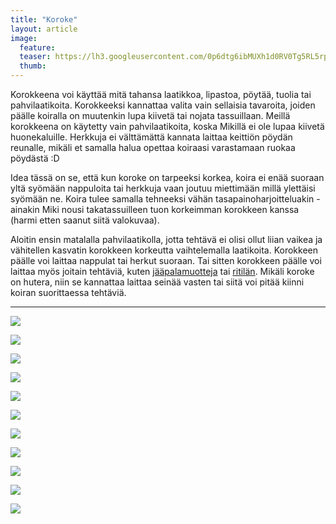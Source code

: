 ```yaml
---
title: "Koroke"
layout: article
image:
  feature:
  teaser: https://lh3.googleusercontent.com/0p6dtg6ibMUXh1d0RV0Tg5RL5rpTeNvdm8nTcBTlFZ80oe7bqKdMECxwu9PJA-DbWr6J3w7l42RjTOsugy9VXWihleVVYpaDClkGAq_N7LSZ8Vlg3mWek0IFGKpUgcq68eVIjOLwQ2HspUY-YIzBvY91hW_Hxtn1daV8u2_NMgkbW-eSMTNj8LgwB-zm1QwJV0DMmCGFyem5O60bsHuEkKjZpPbO81GQhURt6OW7QimmQMxVAhQCSVUc6GlNbcn6zwtVfbPpc9YJHMyE-OTSmLsg4ibKZPAzw3drdyiHYC44eH_6DAxJwmdiPpmPx2rlS_VCKx2-qSI-fLvpebOgK0gOa-GeEIEb8_rNpwQyNF4gEp-LEvZWesOr3THn4A4v7ZJSgIOFQ0hpMluujR0yo4SCOmbuOTmOtvC-422kvlNonScz5gd6C-sk75hnAuT1ZJhtMMqaDMV-83pd28ck4DON6YgUf3dTmUU2RIVLlIoDkXyyXDdIKgNG7zfiIsBUs9Y2vPW-vcyu8zdI5rIKkHcjjjUDjqUQBghIC0KP9L8=w245
  thumb:
---
```


Korokkeena voi käyttää mitä tahansa laatikkoa, lipastoa, pöytää, tuolia tai pahvilaatikoita. Korokkeeksi kannattaa valita vain sellaisia tavaroita, joiden päälle koiralla on muutenkin lupa kiivetä tai nojata tassuillaan. Meillä korokkeena on käytetty vain pahvilaatikoita, koska Mikillä ei ole lupaa kiivetä huonekaluille. Herkkuja ei välttämättä kannata laittaa keittiön pöydän reunalle, mikäli et samalla halua opettaa koiraasi varastamaan ruokaa pöydästä :D

Idea tässä on se, että kun koroke on tarpeeksi korkea, koira ei enää suoraan yltä syömään nappuloita tai herkkuja vaan joutuu miettimään millä ylettäisi syömään ne. Koira tulee samalla tehneeksi vähän tasapainoharjoitteluakin - ainakin Miki nousi takatassuilleen tuon korkeimman korokkeen kanssa (harmi etten saanut siitä valokuvaa).

Aloitin ensin matalalla pahvilaatikolla, jotta tehtävä ei olisi ollut liian vaikea ja vähitellen kasvatin korokkeen korkeutta vaihtelemalla laatikoita. Korokkeen päälle voi laittaa nappulat tai herkut suoraan. Tai sitten korokkeen päälle voi laittaa myös joitain tehtäviä, kuten [jääpalamuotteja](http://minimuutti.com/aktivointi/jaapalamuotit/) tai [ritilän](http://minimuutti.com/aktivointi/ritila/). Mikäli koroke on hutera, niin se kannattaa laittaa seinää vasten tai siitä voi pitää kiinni koiran suorittaessa tehtäviä.

---

[![](https://lh3.googleusercontent.com/BWihSgXwA4RgoNRJIUMzuf5UqlpoWSRvJmfiZY-797rCvWJE02yr2fmQK7bh0lWFmQS33soRmW5jA-08XtXLtNod0F6_fEGWHjP5pdk4-V-wNrNbQ4zWaknMb8YJ5J1SnfeQcRZ7l7JfyC0IjxVMPAw-1M2NpIiv_02saundNoMxp_N2fSFlvtBnUDZxXMwqaGrlJkNjPLDzVP0bLe3peQ22_7iSJpi3lpteHgQyUMu6FB9FH_RQZ10Bt5tMGSopWpvZUr0mmsb0tjbtkDEzfbspxJ0Bxqz4REqMB8A8v5JjSx2IQPPP1-AtSJd5utABJwu87jH1WzoeckvByRD5dteOuamTERXsbmDThY2CQ0ZsOEr9z0SFRGCYZtSRQ12EMmF1zLjLeX7cmo_7t5vChzX0THcBipbS_4vvnge9yuBE6MgL0cwl4xtskLhBZzkWMYQtE_FeXMqnxid-BhoKaETFizFLaj_DDY0tRKIWhPQYT3e-utFMpN4D-MGL-iyWGdLG0yaSQUPwilB3PxihNHEqdwxbRjken_gLNji-v_c=w800)](https://lh3.googleusercontent.com/BWihSgXwA4RgoNRJIUMzuf5UqlpoWSRvJmfiZY-797rCvWJE02yr2fmQK7bh0lWFmQS33soRmW5jA-08XtXLtNod0F6_fEGWHjP5pdk4-V-wNrNbQ4zWaknMb8YJ5J1SnfeQcRZ7l7JfyC0IjxVMPAw-1M2NpIiv_02saundNoMxp_N2fSFlvtBnUDZxXMwqaGrlJkNjPLDzVP0bLe3peQ22_7iSJpi3lpteHgQyUMu6FB9FH_RQZ10Bt5tMGSopWpvZUr0mmsb0tjbtkDEzfbspxJ0Bxqz4REqMB8A8v5JjSx2IQPPP1-AtSJd5utABJwu87jH1WzoeckvByRD5dteOuamTERXsbmDThY2CQ0ZsOEr9z0SFRGCYZtSRQ12EMmF1zLjLeX7cmo_7t5vChzX0THcBipbS_4vvnge9yuBE6MgL0cwl4xtskLhBZzkWMYQtE_FeXMqnxid-BhoKaETFizFLaj_DDY0tRKIWhPQYT3e-utFMpN4D-MGL-iyWGdLG0yaSQUPwilB3PxihNHEqdwxbRjken_gLNji-v_c=s0)

[![](https://lh3.googleusercontent.com/xQxHdNk28rFEgNZ0oNkOzP_kwhC_13o4jrYjxK4ISiv3c5UnJMIPtjM_dZ0NNpRn_-bhrrpiPBEriqohlnqMqfHem83E05eorptlw6Z9uAPM3buxgwe30Dx_4m06yNhuz5vQm6ZGw7Z8QjUZhgjehEl2w1Dn1BBNBmCCid2RL5jOEM2E4GcvafFhCV5ua7vZTdhHwLS36qq_Lvbh55OR2NBtVTJA1R9E2yLOrVEfOxHIjZsBOF3cxvvX48nAyUw6nS87I2NwQjirZyzusfbggG9YpGTe1_3QFlMAQlMAv3PwOCYDhcuheyicS3adhRF0kFuxH1VwXonkzDZLzocP-jv2YPEC0ZoGrdM9m08g9iK0LkN0geqX1m20NJckQXxlH3JiCYzxTIDnn4OouOTL9YnFcapg6ZVUdAg5a9EapJOa11XA6bP1auGgD_P2BPVCkjbL39KlQZSwmopPbs0pxxcPTymVXd3hT_3Tdh6q6lOl7Bkq5r_8biubkFn1fz5L3vV51uguvg3UYvx-fUSPKeRFsIHGakVZAJurr8ZsHAE=w800)](https://lh3.googleusercontent.com/xQxHdNk28rFEgNZ0oNkOzP_kwhC_13o4jrYjxK4ISiv3c5UnJMIPtjM_dZ0NNpRn_-bhrrpiPBEriqohlnqMqfHem83E05eorptlw6Z9uAPM3buxgwe30Dx_4m06yNhuz5vQm6ZGw7Z8QjUZhgjehEl2w1Dn1BBNBmCCid2RL5jOEM2E4GcvafFhCV5ua7vZTdhHwLS36qq_Lvbh55OR2NBtVTJA1R9E2yLOrVEfOxHIjZsBOF3cxvvX48nAyUw6nS87I2NwQjirZyzusfbggG9YpGTe1_3QFlMAQlMAv3PwOCYDhcuheyicS3adhRF0kFuxH1VwXonkzDZLzocP-jv2YPEC0ZoGrdM9m08g9iK0LkN0geqX1m20NJckQXxlH3JiCYzxTIDnn4OouOTL9YnFcapg6ZVUdAg5a9EapJOa11XA6bP1auGgD_P2BPVCkjbL39KlQZSwmopPbs0pxxcPTymVXd3hT_3Tdh6q6lOl7Bkq5r_8biubkFn1fz5L3vV51uguvg3UYvx-fUSPKeRFsIHGakVZAJurr8ZsHAE=s0)

[![](https://lh3.googleusercontent.com/B7R23dipniu_-zyPmpYss2Hl78cwGdt8Z-pqS9-XFJngb1sk3CpRwnmQcAdjK43SGO7mVvcJj-IFxWJMOctzv-uOgvDwx4aYYsHj60Zz9AoDfKAUh5ciU_M--sQke-2V8dNG2kc1fzl1ik9aCCqsk5Iw9gzPfa7P1PhbBoX7YKLkDQK4WNC204FjoakpiqB_JLHCKQ5U--gmx940sKm7JKN9kbsL3AQPG2McwMFbaIQeGFisI-M18ByQpodGwXI7TTMXeGA02Um9Q8pL4pOAdY8c0IDalkIXCWT9kQKt_G11iO3ycL9sAEmSEUxlcVoJxEdbTH0I-9Z9ttTRukOgBCgNRZ5vtIn_G0plLnrHfdS5b-0fs-sYv3JybnHDwHRjxesnexQaci7swlb9cPM6H69yZxQNyzeDn82kVvRxfNix8j6lqNBHfceJ0WFV1bSNsKnMwvOAHTyxREIdAnCEgaDU00Q--JELg4g2j-gNfPu81up8D1ifvfXTkpzlcu6VV3stV3hy_vpXSRSO_AN6UwPpzTVWeueBKEidVomOO1s=w800)](https://lh3.googleusercontent.com/B7R23dipniu_-zyPmpYss2Hl78cwGdt8Z-pqS9-XFJngb1sk3CpRwnmQcAdjK43SGO7mVvcJj-IFxWJMOctzv-uOgvDwx4aYYsHj60Zz9AoDfKAUh5ciU_M--sQke-2V8dNG2kc1fzl1ik9aCCqsk5Iw9gzPfa7P1PhbBoX7YKLkDQK4WNC204FjoakpiqB_JLHCKQ5U--gmx940sKm7JKN9kbsL3AQPG2McwMFbaIQeGFisI-M18ByQpodGwXI7TTMXeGA02Um9Q8pL4pOAdY8c0IDalkIXCWT9kQKt_G11iO3ycL9sAEmSEUxlcVoJxEdbTH0I-9Z9ttTRukOgBCgNRZ5vtIn_G0plLnrHfdS5b-0fs-sYv3JybnHDwHRjxesnexQaci7swlb9cPM6H69yZxQNyzeDn82kVvRxfNix8j6lqNBHfceJ0WFV1bSNsKnMwvOAHTyxREIdAnCEgaDU00Q--JELg4g2j-gNfPu81up8D1ifvfXTkpzlcu6VV3stV3hy_vpXSRSO_AN6UwPpzTVWeueBKEidVomOO1s=s0)

[![](https://lh3.googleusercontent.com/M7xbJcQWSwWxT94RZMf-cs4kg__0RbaSeCddWhN6wp4wKyfEsgTpIz3qN0nD8elPfVjDV1TupKfhFssy5z0cyDDk1WKDR_u4RdnK15jEA6LwxTFLiB035O8BNSpBatPRQ6e9Ao_SzTrLGcUHkTqbe21CE_8PH4rOiDSG8YROqtSSshS1at6-C5Ez5cuzYBfbA5DIjOtRHUaCJuVnvkMquDUF0yGaVj-nWT_07l_h0S50CSKSHdmdl2-tBS37IGI0TVKxBauavs2wztpmmrv_MLCwhQwkKaznN2NxBjCUJb1KeWQHAuwDUUIfHoiEwar7Fz3kT_pqGBJVuX2B7xWww0qtNdQWEvIdyfoXr9F5CswcIU-rt78gSRqs0k5Mz25iLH4u1p2L7JCY_LQpz7xa1DDdem3bjWeaDMjByhDBhVb0dGSfsbogFNW_dZQM3cKShaVbubglYVL3JZBhoAsO-V-q_ZhF4io1MazIcFH1Mv-AjlmCv7jWFb0AFVh8Aleqbf8vi2qgIXlIzBkJ5z8nkW3yP9CaJ6CeCt_KjSIncYI=w800)](https://lh3.googleusercontent.com/M7xbJcQWSwWxT94RZMf-cs4kg__0RbaSeCddWhN6wp4wKyfEsgTpIz3qN0nD8elPfVjDV1TupKfhFssy5z0cyDDk1WKDR_u4RdnK15jEA6LwxTFLiB035O8BNSpBatPRQ6e9Ao_SzTrLGcUHkTqbe21CE_8PH4rOiDSG8YROqtSSshS1at6-C5Ez5cuzYBfbA5DIjOtRHUaCJuVnvkMquDUF0yGaVj-nWT_07l_h0S50CSKSHdmdl2-tBS37IGI0TVKxBauavs2wztpmmrv_MLCwhQwkKaznN2NxBjCUJb1KeWQHAuwDUUIfHoiEwar7Fz3kT_pqGBJVuX2B7xWww0qtNdQWEvIdyfoXr9F5CswcIU-rt78gSRqs0k5Mz25iLH4u1p2L7JCY_LQpz7xa1DDdem3bjWeaDMjByhDBhVb0dGSfsbogFNW_dZQM3cKShaVbubglYVL3JZBhoAsO-V-q_ZhF4io1MazIcFH1Mv-AjlmCv7jWFb0AFVh8Aleqbf8vi2qgIXlIzBkJ5z8nkW3yP9CaJ6CeCt_KjSIncYI=s0)

[![](https://lh3.googleusercontent.com/wKsB2NxIvyttBhp0swV2AhUr3qKvOOokjpjMhT_4LLxEVfDqbN58wJd3kU5qQmYIb135nZmG8_NvfzVxE78w2QlFid_P0dZba_5nXQoY4j7m12gEMLIEUna_ygYdcM2sa2lCa9Ei8xys7WrT1KexE8E-nNf86YslrnyAn8o6yjyoY1zmvieorpyaXOki0AHR3SXUUJX7fvP5T1yNaOMAJFSZC8WU5r4BOGE2sRjErXIjQqg1Dt-OzOsIRRcOQqqxMNUP4JgMEFDd8WRBMqm4urook4VEOqa1OardQ8BP91l9J47TdSBSTarPIFXRhGtYku6wTdzGirMNrA16DeGY5Mku1QekffjJJzaQeaSoN6mnKxE5VJygYkQ3mLTtDyRs8nGFVBSa3yUGCN2M_L6T20Avrv964YY7MCUQ65r9sOiy7gU0HVwj5dOXubheb2h_B8j46-AwEf3tswhm5lfeEwHSHlDnTOptOLwOiqcE3yCcOhb5I0IP6YnBG0ktEkTN8BYybJ_48drkuYkNJEliJgejHKStq_rCsKPVyY5bPAg=w800)](https://lh3.googleusercontent.com/wKsB2NxIvyttBhp0swV2AhUr3qKvOOokjpjMhT_4LLxEVfDqbN58wJd3kU5qQmYIb135nZmG8_NvfzVxE78w2QlFid_P0dZba_5nXQoY4j7m12gEMLIEUna_ygYdcM2sa2lCa9Ei8xys7WrT1KexE8E-nNf86YslrnyAn8o6yjyoY1zmvieorpyaXOki0AHR3SXUUJX7fvP5T1yNaOMAJFSZC8WU5r4BOGE2sRjErXIjQqg1Dt-OzOsIRRcOQqqxMNUP4JgMEFDd8WRBMqm4urook4VEOqa1OardQ8BP91l9J47TdSBSTarPIFXRhGtYku6wTdzGirMNrA16DeGY5Mku1QekffjJJzaQeaSoN6mnKxE5VJygYkQ3mLTtDyRs8nGFVBSa3yUGCN2M_L6T20Avrv964YY7MCUQ65r9sOiy7gU0HVwj5dOXubheb2h_B8j46-AwEf3tswhm5lfeEwHSHlDnTOptOLwOiqcE3yCcOhb5I0IP6YnBG0ktEkTN8BYybJ_48drkuYkNJEliJgejHKStq_rCsKPVyY5bPAg=s0)

[![](https://lh3.googleusercontent.com/hQLpsj4eXEOzDTsp8ZRs4EGpsbDE2Nmgo3BrkiLuDhruniCki_VN-6wP5TSoiQvlsXZOJVyYTKqTYSgv54is_NZN-1_0GrySE6c-eES6n0tACoGrSzTV5MZ6zwRZM07sjWE3FPIDxkcHOzKEoj2Pz1sSFmL7mhUPZ9nNxstWEkbr82OPDHm2OSIIp5rBM9-ei_zYG1PfizRv2x7M0TYokajJRHN44uTurlqMfVGjC5uJk3RtHNT-Za11MlMe62bRjp1CvbHBFRSbtYVzY3WfHOATWfFmWFEkEN2cDBLcHL0ySHnErZc36GgtvfTTiVOTkxVhj0dIbncxUOHCcpoTky0NdoNUHUR98O747yx9aY6uBzIw0k7bS0gacp_ixmqgURwMrDWuPmDRelTUYFadFuJNCKBtYPdY8BNjl9QI2p1N0AXkzF6KJovkHfRio3kt-b_MH6MUmHQEMuiHs3EeuU--4XVg8oRO2t-u0AEGoAwfQStU14j1g462CWybOVmIXkY3rBZNeMp4pFUYoB3V-n_IFQggL6oEtbvU9JK8FKY=w800)](https://lh3.googleusercontent.com/hQLpsj4eXEOzDTsp8ZRs4EGpsbDE2Nmgo3BrkiLuDhruniCki_VN-6wP5TSoiQvlsXZOJVyYTKqTYSgv54is_NZN-1_0GrySE6c-eES6n0tACoGrSzTV5MZ6zwRZM07sjWE3FPIDxkcHOzKEoj2Pz1sSFmL7mhUPZ9nNxstWEkbr82OPDHm2OSIIp5rBM9-ei_zYG1PfizRv2x7M0TYokajJRHN44uTurlqMfVGjC5uJk3RtHNT-Za11MlMe62bRjp1CvbHBFRSbtYVzY3WfHOATWfFmWFEkEN2cDBLcHL0ySHnErZc36GgtvfTTiVOTkxVhj0dIbncxUOHCcpoTky0NdoNUHUR98O747yx9aY6uBzIw0k7bS0gacp_ixmqgURwMrDWuPmDRelTUYFadFuJNCKBtYPdY8BNjl9QI2p1N0AXkzF6KJovkHfRio3kt-b_MH6MUmHQEMuiHs3EeuU--4XVg8oRO2t-u0AEGoAwfQStU14j1g462CWybOVmIXkY3rBZNeMp4pFUYoB3V-n_IFQggL6oEtbvU9JK8FKY=s0)

[![](https://lh3.googleusercontent.com/y3BgT89A1f5Rq3a-XBPIyvuz8nfXGpDgdXagqqCxZ0znKzGZ32iAAp9t4EjvyBXjkRQXM2DQ8GN8WQ7szW-kUHFxbyZ7hpjiJ9HexSqrlWraslTVnJr-bVDHp44oEyPoZA1PhTrJ-nOwvzK38FZI4j3BF5BTQ2bRc75jSg07URCwglUNgd6YyD_esrz2Bh9tcEJcWx6oOrmid8SPCF4td2Afot0N0D4y9gFsfa7YUz4pw4G75jDqwx1Omhf99nTm7CuYjIR2QDuu8q4AQdYTDP-4VbPfiDnJnMORyLRXIuVYrqk1aqwIo7c8cfsL13XVKt3lrY7zT0y2vgE1hKhtH23Y7CQIIafbzcQiUMZujaYBvaURgyHDaJJUr0W22wWFD4OFSw1C-U6jskz4Ezsxu8AGp5NZH_VCy0dbZeBWgxDmDSeUhWY1ZTC2D37ayiCkftswbG5s2wtOZC9sC_JX3WzTJ8nfoCnP-rvX2ouxxbGwIt3tvU1dJD2bdsHKx0jaJKLz7AWkQOFE14-SCrsiMXG_CJqCly-ksrc56nvxHmc=w800)](https://lh3.googleusercontent.com/y3BgT89A1f5Rq3a-XBPIyvuz8nfXGpDgdXagqqCxZ0znKzGZ32iAAp9t4EjvyBXjkRQXM2DQ8GN8WQ7szW-kUHFxbyZ7hpjiJ9HexSqrlWraslTVnJr-bVDHp44oEyPoZA1PhTrJ-nOwvzK38FZI4j3BF5BTQ2bRc75jSg07URCwglUNgd6YyD_esrz2Bh9tcEJcWx6oOrmid8SPCF4td2Afot0N0D4y9gFsfa7YUz4pw4G75jDqwx1Omhf99nTm7CuYjIR2QDuu8q4AQdYTDP-4VbPfiDnJnMORyLRXIuVYrqk1aqwIo7c8cfsL13XVKt3lrY7zT0y2vgE1hKhtH23Y7CQIIafbzcQiUMZujaYBvaURgyHDaJJUr0W22wWFD4OFSw1C-U6jskz4Ezsxu8AGp5NZH_VCy0dbZeBWgxDmDSeUhWY1ZTC2D37ayiCkftswbG5s2wtOZC9sC_JX3WzTJ8nfoCnP-rvX2ouxxbGwIt3tvU1dJD2bdsHKx0jaJKLz7AWkQOFE14-SCrsiMXG_CJqCly-ksrc56nvxHmc=s0)

[![](https://lh3.googleusercontent.com/ZYmA0XPrB1IJ0j4RttDzsedzfaaoNZ_RMba94wzMB2XYZdPeKCUA_GQKlm-6Hr7JhruKRRkBWFsXk84kai7aQDt1C2O_tgQmNT-pG94HglbKRRORF6nPDvxAK0RYJs3AmuLnHgvqlpNWpkIG_aBpACkLMpCxTxazUUvkmFGhb76dWb9H-ENc4L1ydjyKvNuqMKnlnpRtKXBDObaqOBk8fn2_TLN0XhF8eZkcftRZVRn9mi5J4r981HqQpSFwUHVBtkuvEKtbr_qeSX35G6-2CV4he7fUYAhrU3sP44CpZ83tL1R9Uy1uTY82pdkKWt4fmS-SavY82J3f2L0asL4Cw5Ng1hVeNQRk9SJ4OWajwPvkktB98fwoA7uwuKgBZxJ9gkpSJ3xJJjYMMtheycVYvT0MFGhjYVGybGK8MCbfjXNnHU5C0TgRMFUVpZAoRPVJTCCeKKpSKtTzou0ISw-sxEF0P9AlxKhtgt15_YMTFBNGivuef1jzMvFaH8wglVpojl8XL5qqVEywnv0MxZHoxU6V1zT9CWxUKePI4e-VYoA=w800)](https://lh3.googleusercontent.com/ZYmA0XPrB1IJ0j4RttDzsedzfaaoNZ_RMba94wzMB2XYZdPeKCUA_GQKlm-6Hr7JhruKRRkBWFsXk84kai7aQDt1C2O_tgQmNT-pG94HglbKRRORF6nPDvxAK0RYJs3AmuLnHgvqlpNWpkIG_aBpACkLMpCxTxazUUvkmFGhb76dWb9H-ENc4L1ydjyKvNuqMKnlnpRtKXBDObaqOBk8fn2_TLN0XhF8eZkcftRZVRn9mi5J4r981HqQpSFwUHVBtkuvEKtbr_qeSX35G6-2CV4he7fUYAhrU3sP44CpZ83tL1R9Uy1uTY82pdkKWt4fmS-SavY82J3f2L0asL4Cw5Ng1hVeNQRk9SJ4OWajwPvkktB98fwoA7uwuKgBZxJ9gkpSJ3xJJjYMMtheycVYvT0MFGhjYVGybGK8MCbfjXNnHU5C0TgRMFUVpZAoRPVJTCCeKKpSKtTzou0ISw-sxEF0P9AlxKhtgt15_YMTFBNGivuef1jzMvFaH8wglVpojl8XL5qqVEywnv0MxZHoxU6V1zT9CWxUKePI4e-VYoA=s0)

[![](https://lh3.googleusercontent.com/hSQzWnDu-h1Znh3jsw61yi_KjvsjElDG9P_YgjRhZNB9MQXte0ZTnIRzkJT3ecgxzboOh06aRfO9i2nRb05krPqxpBYWfU5XdfZOfYth0cZOWFwcWXzWuY3HT3jvnR2YLWeG8JNQSwb8WB6jdg4NkV-OHRKfqjkgUYVsWmhNlliuCr4pnrO6BRpscTN1_TiC2CPVPDLMCUbh5nX5R0Ik7FCVwzuTIIkb2E2WmS7vIFcdvv8FjGrIUIKmEXj2L82LvBPXIrEddjkh1JN2a998sPAg6_OcZjbcJWnUkxx_C0X6nLripAD7-pMF203oV1YVOtZm3OZWlXZWXbidoaPYqo6uKNWafG6QURLIMHLKejv0U8gk-JxFZCGsx4onfFQ0Un62lNRuNm3zOTGeU3iCCl3iydgypPhhcCN-NX2JrlU0O8-9d2kd7oavv7nFwMuXc7wDc5oRKFL9dBhlhoMcyaGPiqq_-NqMdAmRVC3AzEb-ecG40lUULml49_nFyAYTWJdbHRj5cDopF682vWz_Hl5SUXE0RapTTLGXqJg8YL0=w800)](https://lh3.googleusercontent.com/hSQzWnDu-h1Znh3jsw61yi_KjvsjElDG9P_YgjRhZNB9MQXte0ZTnIRzkJT3ecgxzboOh06aRfO9i2nRb05krPqxpBYWfU5XdfZOfYth0cZOWFwcWXzWuY3HT3jvnR2YLWeG8JNQSwb8WB6jdg4NkV-OHRKfqjkgUYVsWmhNlliuCr4pnrO6BRpscTN1_TiC2CPVPDLMCUbh5nX5R0Ik7FCVwzuTIIkb2E2WmS7vIFcdvv8FjGrIUIKmEXj2L82LvBPXIrEddjkh1JN2a998sPAg6_OcZjbcJWnUkxx_C0X6nLripAD7-pMF203oV1YVOtZm3OZWlXZWXbidoaPYqo6uKNWafG6QURLIMHLKejv0U8gk-JxFZCGsx4onfFQ0Un62lNRuNm3zOTGeU3iCCl3iydgypPhhcCN-NX2JrlU0O8-9d2kd7oavv7nFwMuXc7wDc5oRKFL9dBhlhoMcyaGPiqq_-NqMdAmRVC3AzEb-ecG40lUULml49_nFyAYTWJdbHRj5cDopF682vWz_Hl5SUXE0RapTTLGXqJg8YL0=s0)

[![](https://lh3.googleusercontent.com/VLH02oUfryidEnPHx59MElhjFyky8Hzcka1dRe1E5nmy6HidFBInjjjHxxgp5BOvmYbqhDIQUQHONFJRQ1YjLlm-5nencxDyw-g1gTaeaYKpO1DYuytVPdvRAoc8xc_ntLmu_WFr9Gmfn-48TQV1rQu_4WQiXprEvikAJ3LlWv97EUnnsXxhZBmEO4MJV5I8aIyUZVkBfaJWhIOPSyWzklztG_IVrYgryccU0_nj_BTyVbKEqvzLN1rP3Pm8Kz182AdIypRhBdYCNq_W8w730qwTx6-im4zQs27rIcmxfnn4QaZwoGIgoMDRqlxb-sgz_A1_wmxtyMY7heM1BQU8PSoQGu2bqZLSF6t71Xq6kKKpV6LQx6O1MYe2FJpEOX8zi4vP__8yj2A0dH4LRlJTDwjQ6NBhaSoxWAtfgeuzkoEf1ItZKxLX3TdyD0G9PY8Z35znNMXblwP1dbKS0j6V-ivbUSUBmJUKTNsrD6-rrlKwxKu0ehz8bo2I8T5B-P0K_xYbQmLsjfvMfFjqq8Wh69sUE84dUiIfDhoR9cgTeso=w800)](https://lh3.googleusercontent.com/VLH02oUfryidEnPHx59MElhjFyky8Hzcka1dRe1E5nmy6HidFBInjjjHxxgp5BOvmYbqhDIQUQHONFJRQ1YjLlm-5nencxDyw-g1gTaeaYKpO1DYuytVPdvRAoc8xc_ntLmu_WFr9Gmfn-48TQV1rQu_4WQiXprEvikAJ3LlWv97EUnnsXxhZBmEO4MJV5I8aIyUZVkBfaJWhIOPSyWzklztG_IVrYgryccU0_nj_BTyVbKEqvzLN1rP3Pm8Kz182AdIypRhBdYCNq_W8w730qwTx6-im4zQs27rIcmxfnn4QaZwoGIgoMDRqlxb-sgz_A1_wmxtyMY7heM1BQU8PSoQGu2bqZLSF6t71Xq6kKKpV6LQx6O1MYe2FJpEOX8zi4vP__8yj2A0dH4LRlJTDwjQ6NBhaSoxWAtfgeuzkoEf1ItZKxLX3TdyD0G9PY8Z35znNMXblwP1dbKS0j6V-ivbUSUBmJUKTNsrD6-rrlKwxKu0ehz8bo2I8T5B-P0K_xYbQmLsjfvMfFjqq8Wh69sUE84dUiIfDhoR9cgTeso=s0)

[![](https://lh3.googleusercontent.com/zhIHqAUAAXSokxWiTKvZabTb60yPIODfiEQ5P6Pj-jxpOTgQMOv_bf3KqQXJYsufPkiaS-OACfJU7gpKLWsK_LBVB57r1MUpfBtuGi9xChDKL_Ur0-cl-oURZlUIGyxRT2I1WmYDdIxbsN_8z8Qa6qob8B7arOJ9rVn1nlqRZ_K3Rd-fKD6w5ie5AavYFl_o-78Zfkp66udoyHaIl-qOT7Q86799VwKda9JEcvGnwtX6Y5o395X61qdLOELNB84LniBgNdxMKGqCnjH7f6dwHG8VaPsy69dJOZEQf5KVM_-FFa0y_w9FPZhmZxMcSc-ym2NNI85Un3-DzSnYvY-MOwTHniYTiJBK_1FF-JN-VhvXNxpDZN9L41UyS55kxodrnqxneGYsa68nh6FKVmQvwZbiLDd55C4Hc99PUa_U0-PuIHKWta13GLukRKdE8BNBROLuc1v8kvmSHXQLqKsWHppijy7zO5YpfEnqWJkCtwJry8mmGouKE2wboi2JWpaR4uvEWO3mYbh_Fdi6xoHrRDYz5P5jreG-hCvscUFwnGw=w800)](https://lh3.googleusercontent.com/zhIHqAUAAXSokxWiTKvZabTb60yPIODfiEQ5P6Pj-jxpOTgQMOv_bf3KqQXJYsufPkiaS-OACfJU7gpKLWsK_LBVB57r1MUpfBtuGi9xChDKL_Ur0-cl-oURZlUIGyxRT2I1WmYDdIxbsN_8z8Qa6qob8B7arOJ9rVn1nlqRZ_K3Rd-fKD6w5ie5AavYFl_o-78Zfkp66udoyHaIl-qOT7Q86799VwKda9JEcvGnwtX6Y5o395X61qdLOELNB84LniBgNdxMKGqCnjH7f6dwHG8VaPsy69dJOZEQf5KVM_-FFa0y_w9FPZhmZxMcSc-ym2NNI85Un3-DzSnYvY-MOwTHniYTiJBK_1FF-JN-VhvXNxpDZN9L41UyS55kxodrnqxneGYsa68nh6FKVmQvwZbiLDd55C4Hc99PUa_U0-PuIHKWta13GLukRKdE8BNBROLuc1v8kvmSHXQLqKsWHppijy7zO5YpfEnqWJkCtwJry8mmGouKE2wboi2JWpaR4uvEWO3mYbh_Fdi6xoHrRDYz5P5jreG-hCvscUFwnGw=s0)
